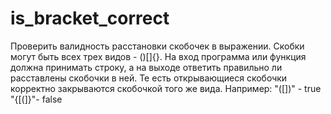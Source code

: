 # is_bracket_correct
Проверить валидность расстановки скобочек в выражении.  Скобки могут быть всех трех видов - ()[]{}.  На вход программа или функция должна принимать строку, а на выходе ответить правильно ли расставлены скобочки в ней.  Те есть открывающиеся скобочки корректно закрываются скобочкой того же вида.  Например:  "([])" - true "{[(]}"- false
